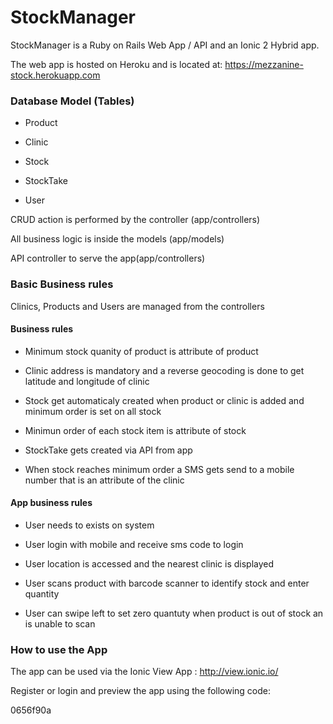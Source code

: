 # StockManager

StockManager is a Ruby on Rails Web App / API and an Ionic 2 Hybrid app. 

The web app is hosted on Heroku and is located at: <https://mezzanine-stock.herokuapp.com>


### Database Model (Tables)

* Product

* Clinic

* Stock

* StockTake

* User


CRUD action is performed by the controller (app/controllers)

All business logic is inside the models (app/models)

API controller to serve the app(app/controllers)


### Basic Business rules


Clinics, Products and Users are managed from the controllers


#### Business rules


* Minimum stock quanity of product is attribute of product

* Clinic address is mandatory and a reverse geocoding is done to get latitude and longitude of clinic

* Stock get automaticaly created when product or clinic is added and minimum order is set on all stock

* Minimun order of each stock item is attribute of stock

* StockTake gets created via API from app

* When stock reaches minimum order a SMS gets send to a mobile number that is an attribute of the clinic


#### App business rules


* User needs to exists on system

* User login with mobile and receive sms code to login

* User location is accessed and the nearest clinic is displayed

* User scans product with barcode scanner to identify stock and enter quantity

* User can swipe left to set zero quantuty when product is out of stock an is unable to scan


### How to use the App

The app can be used via the Ionic View App : <http://view.ionic.io/>


Register or login and preview the app using the following code:

0656f90a



